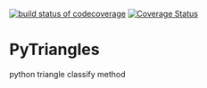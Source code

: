 [![build status of codecoverage](https://travis-ci.org/DickKemp/PyTriangles.svg?branch=codecoverage)](https://travis-ci.org/DickKemp/PyTriangles)
[![Coverage Status](https://coveralls.io/repos/github/DickKemp/PyTriangles/badge.svg?branch=codecoverage)](https://coveralls.io/github/DickKemp/PyTriangles?branch=codecoverage)

# PyTriangles
python triangle classify method
